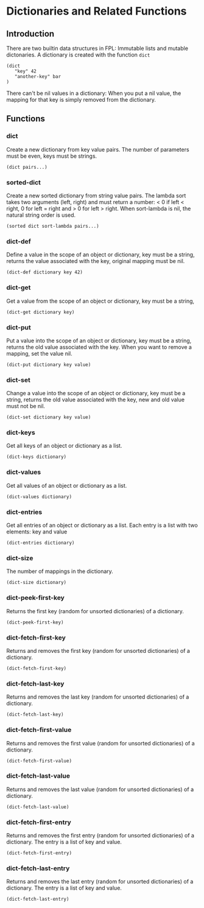 # Dictionaries and Related Functions

## Introduction

There are two builtin data structures in FPL: Immutable lists and mutable dictonaries. 
A dictionary is created with the function `dict`  

```
(dict
   "key" 42
   "another-key" bar
)
```

There can't be nil values in a dictionary: When you put a nil value, the mapping for that key is simply
removed from the dictionary. 

## Functions

### dict

Create a new dictionary from key value pairs. The number of parameters must be even, keys must be strings.

```
(dict pairs...)
```


### sorted-dict

Create a new sorted dictionary from string value pairs.
The lambda sort takes two arguments (left, right) and must return a number:
< 0 if left < right, 0 for left = right and > 0 for left > right.
When sort-lambda is nil, the natural string order is used.

```
(sorted dict sort-lambda pairs...)
```

### dict-def

Define a value in the scope of an object or dictionary, key must be a string,
returns the value associated with the key, original mapping must be nil.

```
(dict-def dictionary key 42)
```

### dict-get

Get a value from the scope of an object or dictionary, key must be a string,

```
(dict-get dictionary key)
```

### dict-put

Put a value into the scope of an object or dictionary, key must be a string,
returns the old value associated with the key. When you want to remove a mapping, 
set the value nil.

```
(dict-put dictionary key value)
```

### dict-set

Change a value into the scope of an object or dictionary, key must be a string,
returns the old value associated with the key, new and old value must not be nil.

```
(dict-set dictionary key value)
```

### dict-keys

Get all keys of an object or dictionary as a list.

```
(dict-keys dictionary)
```

### dict-values

Get all values of an object or dictionary as a list.

```
(dict-values dictionary)
```

### dict-entries

Get all entries of an object or dictionary as a list. Each entry is a list with two elements: key and value

```
(dict-entries dictionary)
```

### dict-size

The number of mappings in the dictionary.

```
(dict-size dictionary)
```

### dict-peek-first-key
Returns the first key (random for unsorted dictionaries) of a dictionary.

```
(dict-peek-first-key)
```

### dict-fetch-first-key
Returns and removes the first key (random for unsorted dictionaries) of a dictionary.

```
(dict-fetch-first-key)
```

### dict-fetch-last-key
Returns and removes the last key (random for unsorted dictionaries) of a dictionary.

```
(dict-fetch-last-key)
```

### dict-fetch-first-value
Returns and removes the first value (random for unsorted dictionaries) of a dictionary.

```
(dict-fetch-first-value)
```

### dict-fetch-last-value
Returns and removes the last value (random for unsorted dictionaries) of a dictionary.

```
(dict-fetch-last-value)
```

### dict-fetch-first-entry
Returns and removes the first entry (random for unsorted dictionaries) of a dictionary.
The entry is a list of key and value.

```
(dict-fetch-first-entry)
```

### dict-fetch-last-entry
Returns and removes the last entry (random for unsorted dictionaries) of a dictionary.
The entry is a list of key and value.

```
(dict-fetch-last-entry)
```

